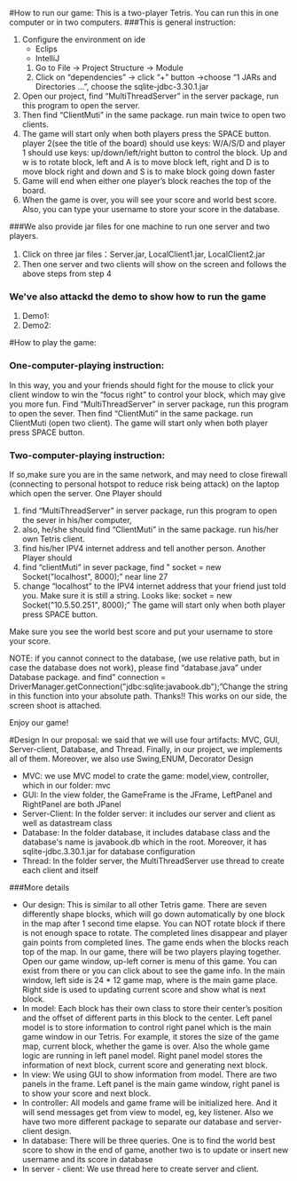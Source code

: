 #How to run our game:
This is a two-player Tetris. You can run this in one computer or in two computers.
###This is general instruction:
1. Configure the environment on ide
   - Eclips
   - IntelliJ
   1. Go to File ->  Project Structure -> Module
   1. Click on “dependencies” -> click “+” button ->choose “1 JARs and Directories …”, choose the sqlite-jdbc-3.30.1.jar
1. Open our project, find “MultiThreadServer” in the server package, run this program to open the server.
1. Then find “ClientMuti” in the same package. run main twice to open two clients.
1. The game will start only when both players press the SPACE button.
  player 2(see the title of the board) should use keys: W/A/S/D and player 1 should use keys: up/down/left/right button to control the block. Up and w is to rotate block, left and A is to move block left, right and D is to move block right and down and S is to make block going down faster
1. Game will end when either one player’s block reaches the top of the board.
1. When the game is over, you will see your score and world best score. Also, you can type your username to store your score in the database.

###We also provide jar files for one machine to run one server and two players.
1. Click on three jar files：Server.jar, LocalClient1.jar, LocalClient2.jar
1. Then one server and two clients will show on the screen and follows the above steps from step 4
### We've also attackd the demo to show how to run the game
1. Demo1:
2. Demo2: 

#How to play the game:
### One-computer-playing instruction: 
In this way, you and your friends should fight for the mouse to click your client window to win the “focus right” to control your block, which may give you more fun.
Find “MultiThreadServer” in server package, run this program to open the sever. Then find “ClientMuti” in the same package. run ClientMuti (open two client). The game will start only when both player press SPACE button.

### Two-computer-playing instruction: 
If so,make sure you are in the same network, and may need to close firewall (connecting to personal hotspot to reduce risk being attack) on the laptop which open the server.
One Player should 
1. find “MultiThreadServer” in server package, run this program to open the sever in his/her computer, 
1. also, he/she should find “ClientMuti” in the same package. run his/her own Tetris client.
1. find his/her IPV4 internet address and tell another person. 
Another Player should 
1. find “clientMuti” in sever package, find ” socket = new Socket("localhost", 8000);”  near line 27
2. change “localhost” to the IPV4 internet address that your friend just told you. Make sure it is still a string. Looks like: socket = new Socket("10.5.50.251", 8000);”  The game will start only when both player press SPACE button.

Make sure you see the world best score and put your username to store your score.

NOTE: if you cannot connect to the database, (we use relative path, but in case the database does not work), please find “database.java” under Database package. and find” connection = DriverManager.getConnection("jdbc:sqlite:javabook.db");”Change the string in this function into your absolute path. Thanks!! This works on our side, the screen shoot is attached.

Enjoy our game!

#Design
In our proposal: we said that we will use four artifacts: MVC, GUI, Server-client, Database, and Thread. Finally, in our
project, we implements all of them. Moreover, we also use Swing,ENUM, Decorator Design

- MVC: we use MVC model to crate the game: model,view, controller, which in our folder: mvc
- GUI: In the view folder, the GameFrame is the JFrame, LeftPanel and RightPanel are both JPanel
- Server-Client:  In the folder server: it includes our server and client as well as datastream class
- Database: In the folder database, it includes database class and the database's name is javabook.db which in the root. 
  Moreover, it has sqlite-jdbc.3.30.1.jar for database configuration
- Thread: In the folder server, the MultiThreadServer use thread to create each client and itself

###More details
- Our design:
This is similar to all other Tetris game. There are seven differently shape blocks, which will go down automatically by one block in the map after 1 second time elapse. You can NOT rotate block if there is not enough space to rotate. The completed lines disappear and player gain points from completed lines. The game ends when the blocks reach top of the map. In our game, there will be two players playing together.
Open our game window, up-left corner is menu of this game. You can exist from there or you can click about to see the game info. In the main window, left side is 24 * 12 game map, where is the main game place. Right side is used to updating current score and show what is next block. 
-  In model:
  Each block has their own class to store their center’s position and the offset of different parts in this block to the center.
  Left panel model is to store information to control right panel which is the main game window in our Tetris. For example, it stores the size of the game map, current block, whether the game is over. Also the whole game logic are running in left panel model.
  Right panel model stores the information of next block, current score and generating next block.
-  In view:
  We using GUI to show information from model. There are two panels in the frame. Left panel is the main game window, right panel is to show your score and next block.
-  In controller:
  All models and game frame will be initialized here. And it will send messages get from view to model, eg, key listener.
  Also we have two more different package to separate our database and server-client design.
-  In database:
  There will be three queries. One is to find the world best score to show in the end of game, another two is to update or insert new username and its score in database
-  In server - client:
  We use thread here to create server and client.



